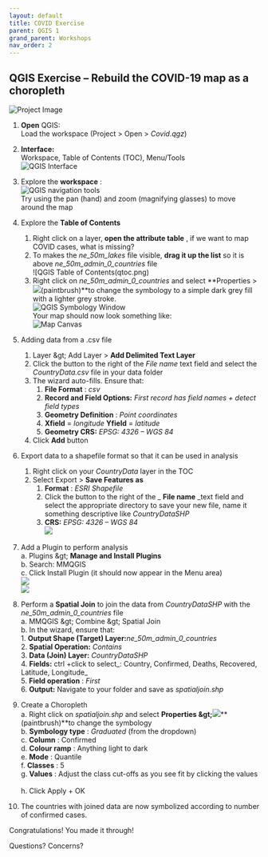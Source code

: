 ```yaml
---
layout: default
title: COVID Exercise
parent: QGIS 1
grand_parent: Workshops
nav_order: 2
---
```


## QGIS Exercise – Rebuild the COVID-19 map as a choropleth

![Project Image](qdemo.png)

1. **Open** QGIS:  
	Load the workspace (Project \> Open \> _Covid.qgz_)  

2. **Interface:**  
	Workspace, Table of Contents (TOC), Menu/Tools  
	![QGIS Interface](qinterface.png)  

3. Explore the **workspace** :  
	![QGIS navigation tools](qnavigationtools.png)  
	Try using the pan (hand) and zoom (magnifying glasses) to move around the map  

4. Explore the **Table of Contents**  
	1. Right click on a layer, **open the attribute table** , if we want to map COVID cases, what is missing?  
	2. To makes the _ne\_50m\_lakes_ file visible, **drag it up the list** so it is above _ne\_50m\_admin\_0\_countries_ file  
		![QGIS Table of Contents(qtoc.png)  
	3. Right click on _ne\_50m\_admin\_0\_countries_ and select **Properties \> **![](paintbrust.png)**(paintbrush)**to change the symbology to a simple dark grey fill with a lighter grey stroke.  
		![QGIS Symbology Window](qsymbology.png)  
		Your map should now look something like:  
		![Map Canvas](qmapcanvas.png)  

5. Adding data from a .csv file  
	1. Layer \&gt; Add Layer \> **Add Delimited Text Layer**  
	2. Click the button to the right of the _File name_ text field and select the _CountryData.csv_ file in your data folder  
	3. The wizard auto-fills. Ensure that:  
		1. **File Format** : _csv_  
		2. **Record and Field Options:** _First record has field names + detect field types_  
		3. **Geometry Definition** : _Point coordinates_  
		4. **Xfield** = _longitude_ **Yfield** = _latitude_  
		5. **Geometry CRS:** _EPSG: 4326 – WGS 84_  
	4. Click **Add** button  

6. Export data to a shapefile format so that it can be used in analysis  
	1. Right click on your _CountryData_ layer in the TOC  
	2. Select Export \> **Save Features as**  
		1. **Format** : _ESRI Shapefile_  
		2. Click the button to the right of the _ **File name** _text field and select the appropriate directory to save your new file, name it something descriptive like _CountryDataSHP_  
		3. **CRS:** _EPSG: 4326 – WGS 84_  
	![](RackMultipart20210118-4-n4hr5h_html_814f95fe432ebe13.png)

7.  Add a Plugin to perform analysis  
	a. Plugins \&gt; **Manage and Install Plugins**  
	b. Search: MMQGIS  
	c. Click Install Plugin (it should now appear in the Menu area)  
	![](RackMultipart20210118-4-n4hr5h_html_26235ee7873403fa.gif)  
	![](RackMultipart20210118-4-n4hr5h_html_74143c9e6d44681c.png)  

8. Perform a **Spatial Join** to join the data from _CountryDataSHP_ with the _ne\_50m\_admin\_0\_countries_ file  
	a. MMQGIS \&gt; Combine \&gt; Spatial Join  
	b. In the wizard, ensure that:  
		1. **Output Shape (Target) Layer:**_ne\_50m\_admin\_0\_countries_  
		2. **Spatial Operation:** _Contains_  
		3. **Data (Join) Layer:** _CountryDataSHP_  
		4. **Fields:** ctrl +click to select_: Country, Confirmed, Deaths, Recovered, Latitude, Longitude_  
		5. **Field operation** : _First_  
		6. **Output:** Navigate to your folder and save as _spatialjoin.shp_  

9. Create a Choropleth  
	a. Right click on _spatialjoin.shp_ and select **Properties \&gt;**![](RackMultipart20210118-4-n4hr5h_html_5d6b4e6cf7040b4.png)**(paintbrush)**to change the symbology  
	b. **Symbology type** : _Graduated_ (from the dropdown)  
    c. **Column** : Confirmed  
    d. **Colour ramp** : Anything light to dark  
    e. **Mode** : Quantile  
    f. **Classes** : 5  
    g. **Values** : Adjust the class cut-offs as you see fit by clicking the values  
	[](RackMultipart20210118-4-n4hr5h_html_b86d4a84dd59e03a.png)  
    h. Click Apply + OK  

10. The countries with joined data are now symbolized according to number of confirmed cases.  
	[](RackMultipart20210118-4-n4hr5h_html_1451719551525131.png)  

Congratulations! You made it through!  

Questions? Concerns?  
